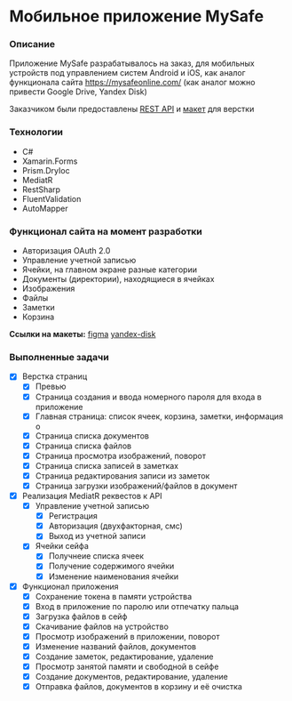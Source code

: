 # Мобильное приложение MySafe

### Описание
Приложение MySafe разрабатывалось на заказ, для мобильных устройств под управлением систем Android и iOS, как аналог функционала сайта https://mysafeonline.com/ (как аналог можно привести Google Drive, Yandex Disk)

Заказчиком были предоставлены [REST API](https://github.com/melnkovmaxim/MySafe/tree/master/ApiAnnotation) и [макет](https://www.figma.com/file/wDubZ5W7idnBM2aXiYcZJk/Untitled?node-id=0%3A1) для верстки

### Технологии
* C#
* Xamarin.Forms
* Prism.DryIoc
* MediatR
* RestSharp
* FluentValidation
* AutoMapper

### Функционал сайта на момент разработки

* Авторизация OAuth 2.0
* Управление учетной записью
* Ячейки, на главном экране разные категории
* Документы (директории), находящиеся в ячейках
* Изображения
* Файлы
* Заметки
* Корзина

**Ссылки на макеты:**
[figma](https://www.figma.com/file/wDubZ5W7idnBM2aXiYcZJk/Untitled?node-id=0%3A1)
[yandex-disk](https://disk.yandex.ru/d/IbF-mrL52F2a7A)


### Выполненные задачи

- [x] Верстка страниц
    - [x] Превью
    - [x] Страница создания и ввода номерного пароля для входа в приложение
    - [x] Главная страница: список ячеек, корзина, заметки, информация о
    - [x] Страница списка документов
    - [x] Страница списка файлов
    - [x] Страница просмотра изображений, поворот
    - [x] Страница списка записей в заметках
    - [x] Страница редактирования записи из заметок
    - [x] Страница загрузки изображений/файлов в документ
- [x] Реализация MediatR реквестов к API
    - [x] Управление учетной записью
      - [x] Регистрация
      - [x] Авторизация (двухфакторная, смс)
      - [x] Выход из учетной записи
    - [x] Ячейки сейфа
        - [x] Получнеие списка ячеек
        - [x] Получение содержимого ячейки
        - [x] Изменение наименования ячейки
- [x] Функционал приложения
    - [x] Сохранение токена в памяти устройства
    - [x] Вход в приложение по паролю или отпечатку пальца
    - [x] Загрузка файлов в сейф
    - [x] Скачивание файлов на устройство
    - [x] Просмотр изображений в приложении, поворот
    - [x] Изменение названий файлов, документов
    - [x] Создание заметок, редактирование, удаление
    - [x] Просмотр занятой памяти и свободной в сейфе
    - [x] Создание документов, редактирование, удаление
    - [x] Отправка файлов, документов в корзину и её очистка
